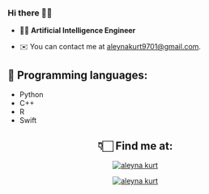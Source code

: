 <h3 align="left"> Hi there 👋🏻 </h3>


- 👩‍💻 **Artificial Intelligence Engineer** 

- ✉️ You can contact me at [aleynakurt9701@gmail.com](mailto:aleynakurt9701@gmail.com).


<h2 align="left"> 📌 Programming languages: </h2>

- Python
- C++
- R
- Swift
  
<h2 align="center"> 👇🏻 Find me at: </h2>

<p align="center">
  <a href="https://www.linkedin.com/in/aleyna-kurt-b73457208/" target="blank">
    <img src="https://img.shields.io/badge/linkedin-%230077B5.svg?&style=for-the-badge&logo=linkedin&logoColor=white" alt="aleyna kurt" />
  </a>

<p align="center">
  <a href="https://www.kaggle.com/aleynakurt01" target="blank">
    <img src="https://img.shields.io/badge/Kaggle-20BEFF?style=for-the-badge&logo=Kaggle&logoColor=white" alt="aleyna kurt" />
  </a>


